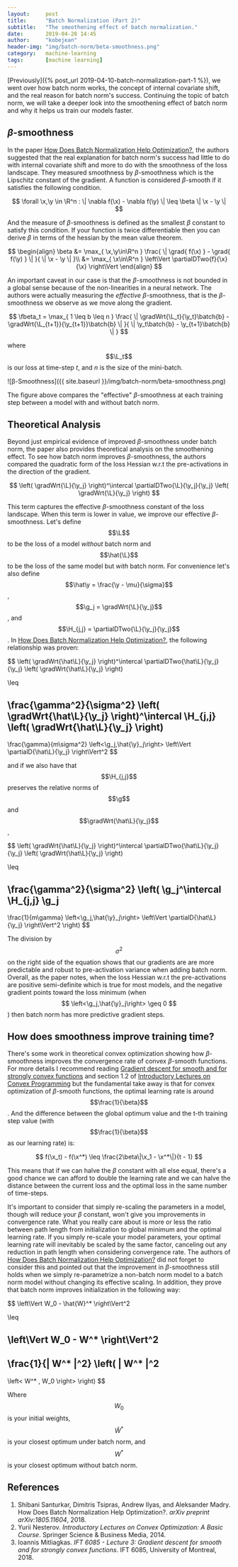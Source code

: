 ```yaml
---
layout:     post
title:      "Batch Normalization (Part 2)"
subtitle:   "The smoothening effect of batch normalization."
date:       2019-04-28 14:45
author:     "kobejean"
header-img: "img/batch-norm/beta-smoothness.png"
category:   machine-learning
tags:       [machine learning]
---
```

<div style="display: none">
<!-- LaTeX Helpers -->
$$
\newcommand{\vect}[1]{ \boldsymbol{#1} }
\newcommand{\batch}[1]{ ^{({#1})} }
\newcommand{\grad}[1]{ \nabla#1 }
\newcommand{\gradWrt}[2]{ \nabla_{#2}#1 }
\newcommand{\gradDir}[1]{ \frac{ \grad{#1} }{ \| \grad{#1} \|} }
\newcommand{\gradDirWrt}[2]{ \frac{ \gradWrt{#1}{#2} }{\| \gradWrt{#1}{#2} \|} }
\newcommand{\partialD}[2]{ \frac{ \partial#1 }{ \partial#2 } }
\newcommand{\partialDTwo}[3]{ \frac{ \partial#1 }{ \partial#2\partial#3 } }

\newcommand{\L}{ \mathcal{L} }
\newcommand{\B}{ \mathbb{B} }
\newcommand{\X}{ \boldsymbol{X} }
\newcommand{\H}{ \boldsymbol{H} }
\newcommand{\y}{ \vect{y} }
\newcommand{\x}{ \vect{x} }
\newcommand{\g}{ \vect{g} }
\newcommand{\fbeta}{ \beta^* }
$$
</div>

[Previously]({% post_url 2019-04-10-batch-normalization-part-1 %}), we went over
how batch norm works, the concept of internal covariate shift, and the real reason for batch norm's success. Continuing the topic of batch norm, we will take a deeper look into
the smoothening effect of batch norm and why it helps us train our models faster.

## *β*-smoothness
In the paper [How Does Batch Normalization Help Optimization?](https://arxiv.org/abs/1805.11604),
the authors suggested that the real explanation for batch norm's success had little
to do with internal covariate shift and more to do with the smoothness of the loss landscape.
They measured smoothness by *β*-smoothness which is the Lipschitz constant of the
gradient. A function is considered *β*-smooth if it satisfies the following condition.

$$ \forall \x,\y \in \R^n : \| \nabla f(\x) - \nabla f(\y) \| \leq \beta \| \x - \y \| $$

And the measure of *β*-smoothness is defined as the smallest *β* constant to
satisfy this condition. If your function is twice differentiable then you can
derive *β* in terms of the hessian by the mean value theorem.

$$
\begin{align}
  \beta &= \max_{ \x,\y\in\R^n }
  \frac{
    \| \grad{ f(\x) } - \grad{ f(\y) } \|
  }{
    \| \x - \y \|
  }\\
  &= \max_{ \x\in\R^n } \left\Vert \partialDTwo{f}{\x}{\x} \right\Vert
\end{align}
$$

An important caveat in our case is that the *β*-smoothness is not bounded in a
global sense because of the non-linearities in a neural network. The authors
were actually measuring the *effective* *β*-smoothness, that is the *β*-smoothness
we observe as we move along the gradient.

$$
\fbeta_t = \max_{ 1 \leq b \leq n } \frac{
  \| \gradWrt{\L_t}{\y_t}\batch{b} - \gradWrt{\L_{t+1}}{\y_{t+1}}\batch{b} \|
}{
  \| \y_t\batch{b} - \y_{t+1}\batch{b} \|
}
$$

where $$\L_t$$ is our loss at time-step *t*, and *n* is the size of the
mini-batch.

![β-Smoothness]({{ site.baseurl }}/img/batch-norm/beta-smoothness.png)

The figure above compares the "effective" *β*-smoothness at each training step
between a model with and without batch norm.

## Theoretical Analysis

Beyond just empirical evidence of improved *β*-smoothness under batch norm,
the paper also provides theoretical analysis on the smoothening effect.
To see how batch norm improves *β*-smoothness, the authors compared the
quadratic form of the loss Hessian w.r.t the pre-activations in the direction
of the gradient.

$$
\left( \gradWrt{\L}{\y_j} \right)^\intercal
\partialDTwo{\L}{\y_j}{\y_j}
\left( \gradWrt{\L}{\y_j} \right)
$$

This term captures the effective *β*-smoothness constant of the loss landscape.
When this term is lower in value, we improve our effective *β*-smoothness.
Let's define $$\L$$ to be the loss of a model *without* batch norm and $$\hat{\L}$$
to be the loss of the same model but *with* batch norm. For convenience let's
also define
$$\hat\y = \frac{\y - \mu}{\sigma}$$,
$$\g_j = \gradWrt{\L}{\y_j}$$, and
$$\H_{j,j} = \partialDTwo{\L}{\y_j}{\y_j}$$.
In [How Does Batch Normalization Help Optimization?](https://arxiv.org/abs/1805.11604), the following relationship was proven:

$$
\left( \gradWrt{\hat\L}{\y_j} \right)^\intercal
\partialDTwo{\hat\L}{\y_j}{\y_j}
\left( \gradWrt{\hat\L}{\y_j} \right)

\leq

\frac{\gamma^2}{\sigma^2}
\left( \gradWrt{\hat\L}{\y_j} \right)^\intercal
\H_{j,j}
\left( \gradWrt{\hat\L}{\y_j} \right)
-
\frac{\gamma}{m\sigma^2}
\left<\g_j,\hat{\y}_j\right>
\left\Vert \partialD{\hat\L}{\y_j} \right\Vert^2
$$  

and if we also have that $$\H_{j,j}$$ preserves the relative norms of
$$\g$$ and $$\gradWrt{\hat\L}{\y_j}$$,

$$
\left( \gradWrt{\hat\L}{\y_j} \right)^\intercal
\partialDTwo{\hat\L}{\y_j}{\y_j}
\left( \gradWrt{\hat\L}{\y_j} \right)

\leq

\frac{\gamma^2}{\sigma^2}
\left(
  \g_j^\intercal
  \H_{j,j}
  \g_j
  -
  \frac{1}{m\gamma}
  \left<\g_j,\hat{\y}_j\right>
  \left\Vert \partialD{\hat\L}{\y_j} \right\Vert^2
\right)
$$

The division by $$\sigma^2$$ on the right side of the equation shows that our gradients are are more predictable and robust to pre-activation variance when adding batch norm. Overall, as the paper notes, when the loss Hessian w.r.t the pre-activations are positive semi-definite which is true for most models, and the negative gradient points toward the loss minimum (when $$ \left<\g_j,\hat{\y}_j\right> \geq 0 $$) then batch norm has more predictive gradient steps.

## How does smoothness improve training time?

There's some work in theoretical convex optimization showing how *β*-smoothness improves the convergence rate of convex *β*-smooth functions. For more details I recommend reading [Gradient descent for smooth and for strongly convex functions](http://mitliagkas.github.io/ift6085/ift-6085-lecture-3-notes.pdf) and section 1.2 of [Introductory Lectures on Convex Programming](http://citeseerx.ist.psu.edu/viewdoc/download?doi=10.1.1.693.855&rep=rep1&type=pdf) but the fundamental take away is that for convex optimization of *β*-smooth functions, the optimal learning rate is around $$\frac{1}{\beta}$$. And the difference between the global optimum value and the t-th training step value (with $$\frac{1}{\beta}$$ as our learning rate) is:

$$
f(\x_t) - f(\x^*) \leq \frac{2\beta\|\x_1 - \x^*\|}{t - 1}
$$

This means that if we can halve the *β* constant with all else equal, there's a good chance we can afford to double the learning rate and we can halve the distance between the current loss and the optimal loss in the same number of time-steps.

It's important to consider that simply re-scaling the parameters in a model, though will reduce your *β* constant, won't give you improvements in convergence rate. What you really care about is more or less the ratio between path length from initialization to global minimum and the optimal learning rate. If you simply re-scale your model parameters, your optimal learning rate will inevitably be scaled by the same factor, canceling out any reduction in path length when considering convergence rate. The authors of [How Does Batch Normalization Help Optimization?](https://arxiv.org/abs/1805.11604) did not forget to consider this and pointed out that the improvement in *β*-smoothness still holds when we simply re-parametrize a non-batch norm model to a batch norm model without changing its effective scaling. In addition, they prove that batch norm improves initialization in the following way:

$$
\left\Vert W_0 - \hat{W}^* \right\Vert^2

\leq

\left\Vert W_0 - W^* \right\Vert^2
-
\frac{1}{\| W^* \|^2}
\left(
  \| W^* \|^2
  -
  \left<
    W^* ,
    W_0
  \right>
\right)
$$

Where $$W_0$$ is your initial weights, $$\hat{W}^* $$ is your closest optimum under batch norm, and $$W^* $$ is your closest optimum without batch norm.


## References

1. Shibani Santurkar, Dimitris Tsipras, Andrew Ilyas, and Aleksander Madry. How Does Batch Normalization Help Optimization?. *arXiv preprint arXiv:1805.11604*, 2018.
2. Yurii Nesterov. *Introductory Lectures on Convex Optimization: A Basic Course*. Springer Science & Business Media, 2014.
3. Ioannis Mitliagkas. *IFT 6085 - Lecture 3: Gradient descent for smooth and for strongly convex functions*. IFT 6085, University of Montreal, 2018.
